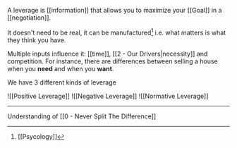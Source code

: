 A leverage is [[information]] that allows you to maximize your [[Goal]] in a [[negotiation]].

It doesn't need to be real, it can be manufactured[^1] i.e. what matters is what they think you have.

Multiple inputs influence it: [[time]], [[2 - Our Drivers|necessity]] and competition. For instance, there are differences between selling a house when you **need** and when you **want**.

We have 3 different kinds of leverage

![[Positive Leverage]]
![[Negative Leverage]]
![[Normative Leverage]]

---

Understanding of [[0 - Never Split The Difference]]

[^1]: [[Psycology]]